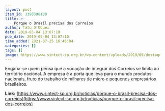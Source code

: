 ```yaml
---
layout: post
item_id: 3390398139
title: >-
    Porque o Brasil precisa dos Correios
author: Tatu D'Oquei
date: 2019-05-04 13:07:10
pub_date: 2019-05-04 13:07:10
time_added: 2021-07-25 16:46:04
categories: []
tags: []
image: https://www.sintect-sp.org.br/wp-content/uploads/2019/05/destaque_sintect_sp_porque_o_brasil_precisa_2_dos_correios.jpg
---
```


Engana-se quem pensa que a vocação de integrar dos Correios se limita ao território nacional. A empresa é a porta que leva para o mundo produtos nacionais, fruto do trabalho de milhares de micro e pequenos empresários brasileiros.

**Link:** [https://www.sintect-sp.org.br/noticias/porque-o-brasil-precisa-dos-correios](https://www.sintect-sp.org.br/noticias/porque-o-brasil-precisa-dos-correios)

